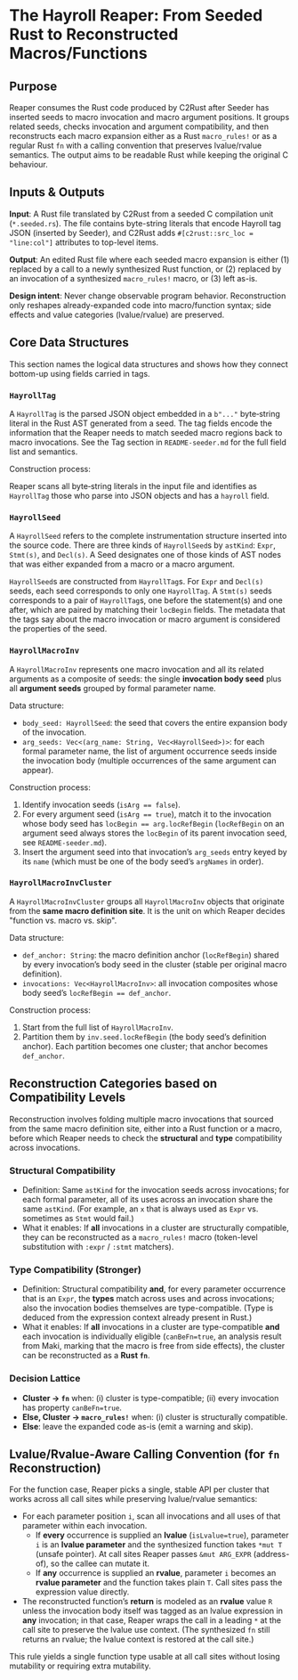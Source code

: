 # The Hayroll Reaper: From Seeded Rust to Reconstructed Macros/Functions

## Purpose

Reaper consumes the Rust code produced by C2Rust after Seeder has inserted seeds
to macro invocation and macro argument positions. It groups related seeds,
checks invocation and argument compatibility, and then reconstructs each macro
expansion either as a Rust `macro_rules!` or as a regular Rust `fn` with a
calling convention that preserves lvalue/rvalue semantics. The output aims to be
readable Rust while keeping the original C behaviour.

## Inputs & Outputs

**Input**: A Rust file translated by C2Rust from a seeded C compilation unit
(`*.seeded.rs`). The file contains byte-string literals that encode Hayroll tag
JSON (inserted by Seeder), and C2Rust adds `#[c2rust::src_loc = "line:col"]`
attributes to top-level items.

**Output**: An edited Rust file where each seeded macro expansion is either (1)
replaced by a call to a newly synthesized Rust function, or (2) replaced by an
invocation of a synthesized `macro_rules!` macro, or (3) left as-is.

**Design intent**: Never change observable program behavior. Reconstruction only
reshapes already-expanded code into macro/function syntax; side effects and
value categories (lvalue/rvalue) are preserved.

## Core Data Structures

This section names the logical data structures and shows how they connect
bottom-up using fields carried in tags.

### `HayrollTag`

A `HayrollTag` is the parsed JSON object embedded in a `b"..."` byte‑string
literal in the Rust AST generated from a seed. The tag fields encode the
information that the Reaper needs to match seeded macro regions back to macro
invocations. See the Tag section in `README-seeder.md` for the full field list
and semantics.

Construction process:

Reaper scans all byte‑string literals in the input file and identifies as
`HayrollTag` those who parse into JSON objects and has a `hayroll` field.

### `HayrollSeed`

A `HayrollSeed` refers to the complete instrumentation structure inserted into
the source code. There are three kinds of `HayrollSeed`s by `astKind`: `Expr`,
`Stmt(s)`, and `Decl(s)`. A Seed designates one of those kinds of AST nodes that
was either expanded from a macro or a macro argument.

`HayrollSeed`s are constructed from `HayrollTag`s. For `Expr` and `Decl(s)`
seeds, each seed corresponds to only one `HayrollTag`. A `Stmt(s)` seeds
corresponds to a pair of `HayrollTag`s, one before the statement(s) and one
after, which are paired by matching their `locBegin` fields. The metadata that
the tags say about the macro invocation or macro argument is considered the
properties of the seed.

### `HayrollMacroInv`

A `HayrollMacroInv` represents one macro invocation and all its related
arguments as a composite of seeds: the single **invocation body seed** plus all
**argument seeds** grouped by formal parameter name.

Data structure:

- `body_seed: HayrollSeed`: the seed that covers the entire expansion body of
  the invocation.
- `arg_seeds: Vec<(arg_name: String, Vec<HayrollSeed>)>`: for each formal
  parameter name, the list of argument occurrence seeds inside the invocation
  body (multiple occurrences of the same argument can appear).

Construction process:

1. Identify invocation seeds (`isArg == false`).
2. For every argument seed (`isArg == true`), match it to the invocation whose
   body seed has `locBegin == arg.locRefBegin` (`locRefBegin` on an argument
   seed always stores the `locBegin` of its parent invocation seed, see
   `README-seeder.md`).
3. Insert the argument seed into that invocation’s `arg_seeds` entry keyed by
   its `name` (which must be one of the body seed’s `argNames` in order).

### `HayrollMacroInvCluster`

A `HayrollMacroInvCluster` groups all `HayrollMacroInv` objects that originate
from the **same macro definition site**. It is the unit on which Reaper decides
"function vs. macro vs. skip".

Data structure:

- `def_anchor: String`: the macro definition anchor (`locRefBegin`) shared by
  every invocation’s body seed in the cluster (stable per original macro
  definition).
- `invocations: Vec<HayrollMacroInv>`: all invocation composites whose body
  seed’s `locRefBegin == def_anchor`.

Construction process:

1. Start from the full list of `HayrollMacroInv`.
2. Partition them by `inv.seed.locRefBegin` (the body seed’s definition
   anchor). Each partition becomes one cluster; that anchor becomes
   `def_anchor`.

## Reconstruction Categories based on Compatibility Levels

Reconstruction involves folding multiple macro invocations that sourced from the
same macro definition site, either into a Rust function or a macro, before which
Reaper needs to check the **structural** and **type** compatibility across
invocations.

### Structural Compatibility

- Definition: Same `astKind` for the invocation seeds across invocations; for
  each formal parameter, all of its uses across an invocation share the same
  `astKind`. (For example, an `x` that is always used as `Expr` vs. sometimes as
  `Stmt` would fail.)
- What it enables: If **all** invocations in a cluster are structurally
  compatible, they can be reconstructed as a `macro_rules!` macro (token-level
  substitution with `:expr` / `:stmt` matchers).

### Type Compatibility (Stronger)

- Definition: Structural compatibility **and**, for every parameter occurrence
  that is an `Expr`, the **types** match across uses and across invocations;
  also the invocation bodies themselves are type-compatible. (Type is deduced
  from the expression context already present in Rust.)
- What it enables: If **all** invocations in a cluster are type-compatible
  **and** each invocation is individually eligible (`canBeFn=true`, an analysis
  result from Maki, marking that the macro is free from side effects), the
  cluster can be reconstructed as a **Rust `fn`**.

### Decision Lattice

- **Cluster -> `fn`** when: (i) cluster is type-compatible; (ii) every
  invocation has property `canBeFn=true`.
- **Else, Cluster -> `macro_rules!`** when: (i) cluster is structurally compatible.
- **Else**: leave the expanded code as-is (emit a warning and skip).

## Lvalue/Rvalue-Aware Calling Convention (for `fn` Reconstruction)

For the function case, Reaper picks a single, stable API per cluster that works
across all call sites while preserving lvalue/rvalue semantics:

- For each parameter position `i`, scan all invocations and all uses of that
  parameter within each invocation.
  - If **every** occurrence is supplied an **lvalue** (`isLvalue=true`),
    parameter `i` is an **lvalue parameter** and the synthesized function takes
    `*mut T` (unsafe pointer). At call sites Reaper passes `&mut ARG_EXPR`
    (address-of), so the callee can mutate it.
  - If **any** occurrence is supplied an **rvalue**, parameter `i` becomes an
    **rvalue parameter** and the function takes plain `T`. Call sites pass the
    expression value directly.
- The reconstructed function’s **return** is modeled as an **rvalue** value `R`
  unless the invocation body itself was tagged as an lvalue expression in
  **any** invocation; in that case, Reaper wraps the call in a leading `*` at
  the call site to preserve the lvalue use context. (The synthesized `fn` still
  returns an rvalue; the lvalue context is restored at the call site.)

This rule yields a single function type usable at all call sites without losing
mutability or requiring extra mutability.
